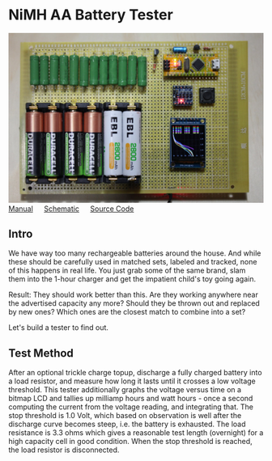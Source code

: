 # NiMH AA Battery Tester
![Photo of the tester](doc/pix/main_photo.jpg)
[Manual](doc/manual.md) &emsp; [Schematic](schematic/battery-tester.pdf) &emsp; [Source Code](src/battery-tester.ino)
## Intro
We have way too many rechargeable batteries around the house.  And while these should be carefully used in matched sets, labeled and tracked, none of this happens in real life.  You just grab some of the same brand, slam them into the 1-hour charger and get the impatient child's toy going again.

Result: They should work better than this.  Are they working anywhere near the advertised capacity any more?  Should they be thrown out and replaced by new ones?  Which ones are the closest match to combine into a set?

Let's build a tester to find out.
## Test Method
After an optional trickle charge topup, discharge a fully charged battery into a load resistor, and measure how long it lasts until it crosses a low voltage threshold.  This tester additionally graphs the voltage versus time on a bitmap LCD and tallies up milliamp hours and watt hours - once a second computing the current from the voltage reading, and integrating that.  The stop threshold is 1.0 Volt, which based on observation is well after the discharge curve becomes steep, i.e. the battery is exhausted.  The load resistance is 3.3 ohms which gives a reasonable test length (overnight) for a high capacity cell in good condition.  When the stop threshold is reached, the load resistor is disconnected.
